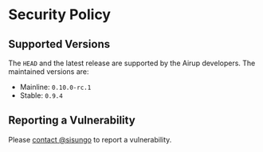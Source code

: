 # Security Policy

## Supported Versions
The `HEAD` and the latest release are supported by the Airup developers. The maintained versions are:
 - Mainline: `0.10.0-rc.1`
 - Stable: `0.9.4`

## Reporting a Vulnerability
Please [contact @sisungo](mailto:sisungo@icloud.com) to report a vulnerability.
